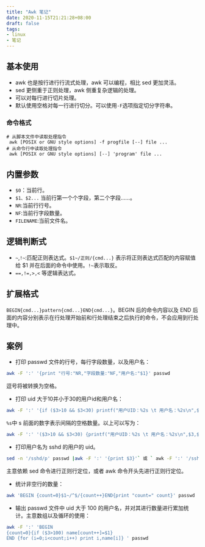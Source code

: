 ```yaml
---
title: "Awk 笔记"
date: 2020-11-15T21:21:28+08:00
draft: false
tags:
- linux
- 笔记
---
```


## 基本使用
- awk 也是按行进行行流式处理，awk 可以编程，相比 sed 更加灵活。
- sed 更侧重于正则处理，awk 侧重复杂逻辑的处理。
- 可以对每行进行切片处理。
- 默认使用空格对每一行进行切分。可以使用`-F`选项指定切分字符串。

### 命令格式
```shell
# 从脚本文件中读取处理指令
 awk [POSIX or GNU style options] -f progfile [--] file ...
# 从命令行中读取处理指令
 awk [POSIX or GNU style options] [--] 'program' file ...
```

## 内置参数
- `$0`：当前行。
- `$1、$2...` 当前行第一个个字段，第二个字段……。
- `NR`:当前行行号。
- `NF`:当前行字段数量。
- `FILENAME`:当前文件名。

## 逻辑判断式
- `~`,`!~`:匹配正则表达式。`$1~/正则/{cmd...}` 表示将正则表达式匹配的内容赋值给 $1 并在后面的命令中使用。`!~`表示取反。
- `==,!=,>,<` 等逻辑表达式。

## 扩展格式
`BEGIN{cmd...}pattern{cmd...}END{cmd...}`。BEGIN 后的命令内容以及 END 后面的内容分别表示在行处理开始前和行处理结束之后执行的命令，不会应用到行处理中。
## 案例
- 打印 passwd 文件的行号，每行字段数量，以及用户名：
```bash
awk -F ':' '{print "行号:"NR,"字段数量:"NF,"用户名:"$1}' passwd
```
逗号将被转换为空格。
- 打印 uid 大于10并小于30的用户id和用户名：
```bash
awk -F ':' '{if ($3>10 && $3<30) printf("用户UID：%2s \t 用户名：%2s\n",$3,$1)}' passwd
```
`%s`中 s 前面的数字表示间隔的空格数量。以上可以写为：
```bash
awk -F ':' '($3>10 && $3<30) {printf("用户UID：%2s \t 用户名：%2s\n",$3,$1)}' passwd
```
- 打印用户名为 sshd 的用户的 uid。
```bash
sed -n '/sshd/p' passwd |awk -F ':' '{print $3}'` 或 ` awk -F ':' '/sshd/{$3}'
```
主意依赖 sed 命令进行正则行定位，或者 awk 命令开头先进行正则行定位。
- 统计非空行的数量：
```bash
awk 'BEGIN {count=0}$1~/^$/{count++}END{print "count=" count}' passwd
```
- 输出 passwd 文件中 uid 大于 100 的用户名，并对其进行数量进行累加统计。主意数组以及循环的使用：
```bash
awk -F ':' 'BEGIN 
{count=0}{if ($3>100) name[count++]=$1}
END {for (i=0;i<count;i++) print i,name[i]} ' passwd
```